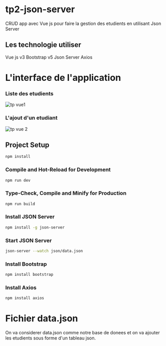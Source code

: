 # tp2-json-server

CRUD app avec Vue js pour faire la gestion des etudients en utilisant Json Server

## Les technologie utiliser

Vue js v3
Bootstrap v5
Json Server 
Axios

# L'interface de l'application

### Liste des etudients
![tp vue1](https://user-images.githubusercontent.com/86615248/202171519-8216790f-756f-4b38-bcf3-875126f9b9ba.PNG)

### L'ajout d'un etudiant
![tp vue 2](https://user-images.githubusercontent.com/86615248/202171545-365e8c03-5ef4-4a44-a54b-86271dadf987.PNG)

## Project Setup

```sh
npm install
```

### Compile and Hot-Reload for Development

```sh
npm run dev
```

### Type-Check, Compile and Minify for Production

```sh
npm run build
```

### Install JSON Server

```sh
npm install -g json-server
```

### Start JSON Server

```sh
json-server --watch json/data.json
```
### Install Bootstrap

```sh
npm install bootstrap  
```

### Install Axios

```sh
npm install axios  
```

# Fichier data.json

On va considerer data.json comme notre base de donees et on va ajouter les etudients sous forme d'un tableau json.

